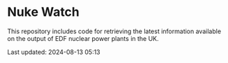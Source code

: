 # Nuke Watch

This repository includes code for retrieving the latest information available on the output of EDF nuclear power plants in the UK.

Last updated: 2024-08-13 05:13